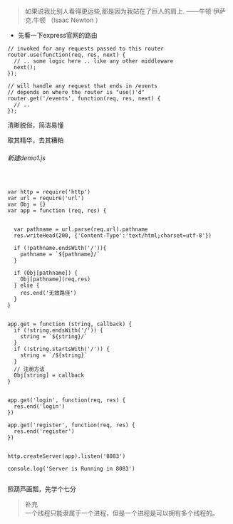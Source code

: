 > 如果说我比别人看得更远些,那是因为我站在了巨人的肩上. ——牛顿 伊萨克.牛顿 （lsaac Newton ）


-  先看一下express官网的路由

```
// invoked for any requests passed to this router
router.use(function(req, res, next) {
  // .. some logic here .. like any other middleware
  next();
});

// will handle any request that ends in /events
// depends on where the router is "use()'d"
router.get('/events', function(req, res, next) {
  // ..
});
```

清晰脱俗，简洁易懂

取其精华，去其糟粕


###### 新建demo1.js
```


var http = require('http')
var url = require('url')
var Obj = {}
var app = function (req, res) {


  var pathname = url.parse(req.url).pathname
  res.writeHead(200, {'Content-Type':'text/html;charset=utf-8'})
  
  if (!pathname.endsWith('/')){
    pathname = `${pathname}/`
  }

  if (Obj[pathname]) {
    Obj[pathname](req,res)
  } else {
    res.end('无效路径')
  }
}


app.get = function (string, callback) {
  if (!string.endsWith('/')) {
    string = `${string}/`
  }
  if (!string.startsWith('/')) {
    string = `/${string}`
  }
  // 注册方法
  Obj[string] = callback
}


app.get('login', function(req, res) {
  res.end('login')
})

app.get('register', function(req, res) {
  res.end('register')
})


http.createServer(app).listen('8083')

console.log('Server is Running in 8083')


```

照葫芦画瓢，先学个七分

> 补充<br>一个线程只能隶属于一个进程，但是一个进程是可以拥有多个线程的。






